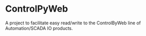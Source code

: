 # ControlPyWeb
A project to facilitate easy read/write to the ControlByWeb line of Automation/SCADA IO products. 
